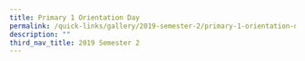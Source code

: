 ```yaml
---
title: Primary 1 Orientation Day
permalink: /quick-links/gallery/2019-semester-2/primary-1-orientation-day
description: ""
third_nav_title: 2019 Semester 2
---
```

